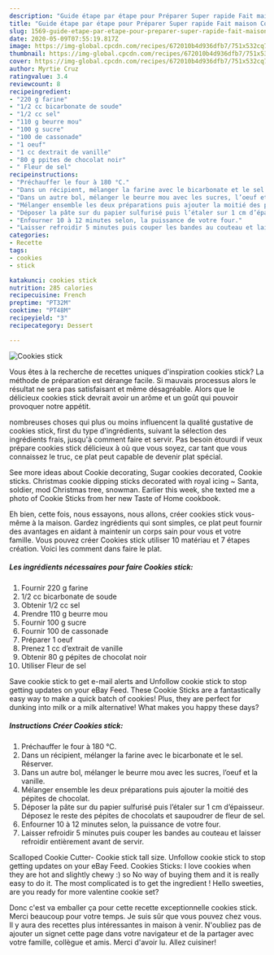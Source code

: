 ```yaml
---
description: "Guide étape par étape pour Préparer Super rapide Fait maison Cookies stick"
title: "Guide étape par étape pour Préparer Super rapide Fait maison Cookies stick"
slug: 1569-guide-etape-par-etape-pour-preparer-super-rapide-fait-maison-cookies-stick
date: 2020-05-09T07:55:19.817Z
image: https://img-global.cpcdn.com/recipes/672010b4d936dfb7/751x532cq70/cookies-stick-photo-principale-de-la-recette.jpg
thumbnail: https://img-global.cpcdn.com/recipes/672010b4d936dfb7/751x532cq70/cookies-stick-photo-principale-de-la-recette.jpg
cover: https://img-global.cpcdn.com/recipes/672010b4d936dfb7/751x532cq70/cookies-stick-photo-principale-de-la-recette.jpg
author: Myrtie Cruz
ratingvalue: 3.4
reviewcount: 8
recipeingredient:
- "220 g farine"
- "1/2 cc bicarbonate de soude"
- "1/2 cc sel"
- "110 g beurre mou"
- "100 g sucre"
- "100 de cassonade"
- "1 oeuf"
- "1 cc dextrait de vanille"
- "80 g ppites de chocolat noir"
- " Fleur de sel"
recipeinstructions:
- "Préchauffer le four à 180 °C."
- "Dans un récipient, mélanger la farine avec le bicarbonate et le sel. Réserver."
- "Dans un autre bol, mélanger le beurre mou avec les sucres, l’oeuf et la vanille."
- "Mélanger ensemble les deux préparations puis ajouter la moitié des pépites de chocolat."
- "Déposer la pâte sur du papier sulfurisé puis l’étaler sur 1 cm d’épaisseur. Déposez le reste des pépites de chocolats et saupoudrer de fleur de sel."
- "Enfourner 10 à 12 minutes selon, la puissance de votre four."
- "Laisser refroidir 5 minutes puis couper les bandes au couteau et laisser refroidir entièrement avant de servir."
categories:
- Recette
tags:
- cookies
- stick

katakunci: cookies stick 
nutrition: 285 calories
recipecuisine: French
preptime: "PT32M"
cooktime: "PT48M"
recipeyield: "3"
recipecategory: Dessert

---
```



![Cookies stick](https://img-global.cpcdn.com/recipes/672010b4d936dfb7/751x532cq70/cookies-stick-photo-principale-de-la-recette.jpg)

Vous êtes à la recherche de recettes uniques d'inspiration cookies stick? La méthode de préparation est dérange facile. Si mauvais processus alors le résultat ne sera pas satisfaisant et même désagréable. Alors que le délicieux cookies stick devrait avoir un arôme et un goût qui pouvoir provoquer notre appétit.

nombreuses choses qui plus ou moins influencent la qualité gustative de cookies stick, first du type d'ingrédients, suivant la sélection des ingrédients frais, jusqu'à comment faire et servir. Pas besoin étourdi if veux prépare cookies stick délicieux à où que vous soyez, car tant que vous connaissez le truc, ce plat peut capable de devenir plat spécial.

See more ideas about Cookie decorating, Sugar cookies decorated, Cookie sticks. Christmas cookie dipping sticks decorated with royal icing ~ Santa, soldier, mod Christmas tree, snowman. Earlier this week, she texted me a photo of Cookie Sticks from her new Taste of Home cookbook.


Eh bien, cette fois, nous essayons, nous allons, créer cookies stick vous-même à la maison. Gardez ingrédients qui sont simples, ce plat peut fournir des avantages en aidant à maintenir un corps sain pour vous et votre famille. Vous pouvez créer Cookies stick utiliser 10 matériau et 7 étapes création. Voici les comment dans faire le plat.

<!--inarticleads1-->

##### Les ingrédients nécessaires pour faire Cookies stick:

1. Fournir 220 g farine
1.  1/2 cc bicarbonate de soude
1. Obtenir 1/2 cc sel
1. Prendre 110 g beurre mou
1. Fournir 100 g sucre
1. Fournir 100 de cassonade
1. Préparer 1 oeuf
1. Prenez 1 cc d’extrait de vanille
1. Obtenir 80 g pépites de chocolat noir
1. Utiliser  Fleur de sel


Save cookie stick to get e-mail alerts and Unfollow cookie stick to stop getting updates on your eBay Feed. These Cookie Sticks are a fantastically easy way to make a quick batch of cookies! Plus, they are perfect for dunking into milk or a milk alternative! What makes you happy these days? 

<!--inarticleads2-->

##### Instructions Créer Cookies stick:

1. Préchauffer le four à 180 °C.
1. Dans un récipient, mélanger la farine avec le bicarbonate et le sel. Réserver.
1. Dans un autre bol, mélanger le beurre mou avec les sucres, l’oeuf et la vanille.
1. Mélanger ensemble les deux préparations puis ajouter la moitié des pépites de chocolat.
1. Déposer la pâte sur du papier sulfurisé puis l’étaler sur 1 cm d’épaisseur. Déposez le reste des pépites de chocolats et saupoudrer de fleur de sel.
1. Enfourner 10 à 12 minutes selon, la puissance de votre four.
1. Laisser refroidir 5 minutes puis couper les bandes au couteau et laisser refroidir entièrement avant de servir.


Scalloped Cookie Cutter- Cookie stick tall size. Unfollow cookie stick to stop getting updates on your eBay Feed. Cookies Sticks: I love cookies when they are hot and slightly chewy :) so No way of buying them and it is really easy to do it. The most complicated is to get the ingredient ! Hello sweeties, are you ready for more valentine cookie set? 


Donc c'est va emballer ça pour cette recette exceptionnelle cookies stick. Merci beaucoup pour votre temps. Je suis sûr que vous pouvez chez vous. Il y aura des recettes plus  intéressantes in maison à venir. N'oubliez pas de ajouter un signet cette page dans votre navigateur et de la partager avec votre famille, collègue et amis. Merci d'avoir lu. Allez cuisiner!

